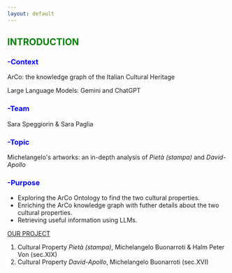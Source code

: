 ```yaml
---
layout: default
---
```

<h2 style="color: green;">INTRODUCTION</h2>

<h3 style="color: blue;">-Context</h3>

ArCo: the knowledge graph of the Italian Cultural Heritage

Large Language Models: Gemini and ChatGPT

<h3 style="color: blue;">-Team</h3>

Sara Speggiorin & Sara Paglia 

<h3 style="color: blue;">-Topic</h3> 

Michelangelo's artworks: an in-depth analysis of _Pietà (stampa)_ and _David-Apollo_ 

<h3 style="color: blue;">-Purpose</h3>

- Exploring the ArCo Ontology to find the two cultural properties. 
- Enriching the ArCo knowledge graph with futher details about the two cultural properties. 
- Retrieving useful information using LLMs.
  









[OUR PROJECT](another-page.md)
1. Cultural Property _Pietà (stampa)_, Michelangelo Buonarroti & Halm Peter Von (sec.XIX)
2. Cultural Property _David-Apollo_, Michelangelo Buonarroti (sec.XVI)








